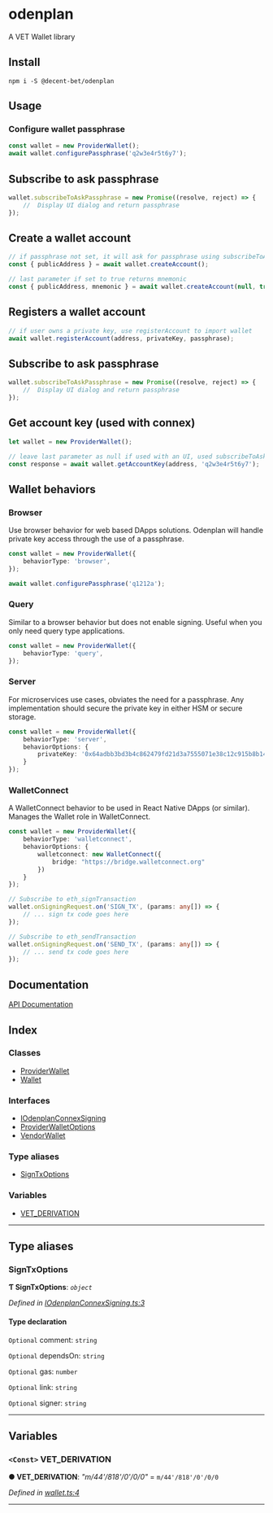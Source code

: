 
odenplan
========

A VET Wallet library

Install
-------

`npm i -S @decent-bet/odenplan`

Usage
-----

### Configure wallet passphrase

```typescript
const wallet = new ProviderWallet();    
await wallet.configurePassphrase('q2w3e4r5t6y7');

```

Subscribe to ask passphrase
---------------------------

```typescript
wallet.subscribeToAskPassphrase = new Promise((resolve, reject) => {
    //  Display UI dialog and return passphrase
});
```

Create a wallet account
-----------------------

```typescript
// if passphrase not set, it will ask for passphrase using subscribeToAskPassphrase
const { publicAddress } = await wallet.createAccount();

// last parameter if set to true returns mnemonic
const { publicAddress, mnemonic } = await wallet.createAccount(null, true);
```

Registers a wallet account
--------------------------

```typescript
// if user owns a private key, use registerAccount to import wallet
await wallet.registerAccount(address, privateKey, passphrase);
```

Subscribe to ask passphrase
---------------------------

```typescript
wallet.subscribeToAskPassphrase = new Promise((resolve, reject) => {
    //  Display UI dialog and return passphrase
});
```

Get account key (used with connex)
----------------------------------

```typescript
let wallet = new ProviderWallet();

// leave last parameter as null if used with an UI, used subscribeToAskPassphrase
const response = await wallet.getAccountKey(address, 'q2w3e4r5t6y7');
```

Wallet behaviors
----------------

### Browser

Use browser behavior for web based DApps solutions. Odenplan will handle private key access through the use of a passphrase.

```typescript
const wallet = new ProviderWallet({
    behaviorType: 'browser',
});

await wallet.configurePassphrase('q1212a');
```

### Query

Similar to a browser behavior but does not enable signing. Useful when you only need query type applications.

```typescript
const wallet = new ProviderWallet({
    behaviorType: 'query',
});
```

### Server

For microservices use cases, obviates the need for a passphrase. Any implementation should secure the private key in either HSM or secure storage.

```typescript
const wallet = new ProviderWallet({
    behaviorType: 'server',
    behaviorOptions: {
        privateKey: '0x64adbb3bd3b4c862479fd21d3a7555071e38c12c915b8b14ddd7ae4f1ba8e93c'
    }
});
```

### WalletConnect

A WalletConnect behavior to be used in React Native DApps (or similar). Manages the Wallet role in WalletConnect.

```typescript
const wallet = new ProviderWallet({
    behaviorType: 'walletconnect',
    behaviorOptions: {
        walletconnect: new WalletConnect({
            bridge: "https://bridge.walletconnect.org"
        })
    }
});

// Subscribe to eth_signTransaction
wallet.onSigningRequest.on('SIGN_TX', (params: any[]) => {
    // ... sign tx code goes here
});

// Subscribe to eth_sendTransaction
wallet.onSigningRequest.on('SEND_TX', (params: any[]) => {
    // ... send tx code goes here
});
```

Documentation
-------------

[API Documentation](/docs/README.md)

## Index

### Classes

* [ProviderWallet](classes/providerwallet.md)
* [Wallet](classes/wallet.md)

### Interfaces

* [IOdenplanConnexSigning](interfaces/iodenplanconnexsigning.md)
* [ProviderWalletOptions](interfaces/providerwalletoptions.md)
* [VendorWallet](interfaces/vendorwallet.md)

### Type aliases

* [SignTxOptions](#signtxoptions)

### Variables

* [VET_DERIVATION](#vet_derivation)

---

## Type aliases

<a id="signtxoptions"></a>

###  SignTxOptions

**Ƭ SignTxOptions**: *`object`*

*Defined in [IOdenplanConnexSigning.ts:3](https://github.com/decent-bet/odenplan/blob/95a0049/src/IOdenplanConnexSigning.ts#L3)*

#### Type declaration

`Optional`  comment: `string`

`Optional`  dependsOn: `string`

`Optional`  gas: `number`

`Optional`  link: `string`

`Optional`  signer: `string`

___

## Variables

<a id="vet_derivation"></a>

### `<Const>` VET_DERIVATION

**● VET_DERIVATION**: *"m/44&#x27;/818&#x27;/0&#x27;/0/0"* =  `m/44'/818'/0'/0/0`

*Defined in [wallet.ts:4](https://github.com/decent-bet/odenplan/blob/95a0049/src/wallet.ts#L4)*

___

